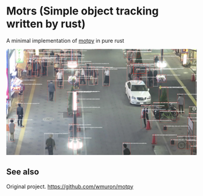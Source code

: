 # Motrs (Simple object tracking written by rust)

A minimal implementation of [motpy](https://github.com/wmuron/motpy) in pure rust

![MOT 16 Challenge preview](assets/mot16_seq4_challenge.png)

## See also

Original project.
https://github.com/wmuron/motpy
